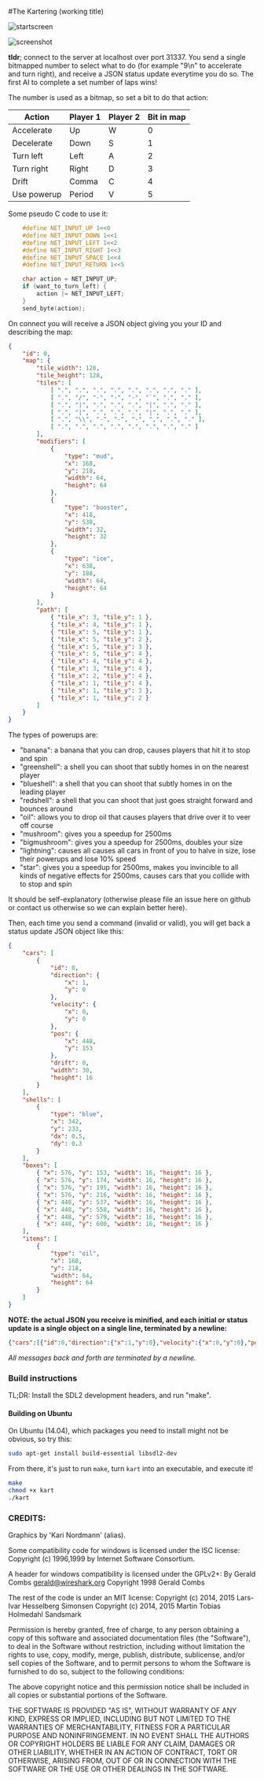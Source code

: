 #The Kartering (working title)

![startscreen](/startscreen.png)

![screenshot](/screenshot.png)

**tldr**; connect to the server at localhost over port 31337. You send a single
bitmapped number to select what to do (for example "9\n" to accelerate and turn
right), and receive a JSON status update everytime you do so. The first AI to
complete a set number of laps wins!

The number is used as a bitmap, so set a bit to do that action:

Action      | Player 1 | Player 2 | Bit in map |
------------|----------|----------|------------
Accelerate  | Up       | W        | 0
Decelerate  | Down     | S        | 1
Turn left   | Left     | A        | 2
Turn right  | Right    | D        | 3
Drift       | Comma    | C        | 4
Use powerup | Period   | V        | 5

Some pseudo C code to use it:

```C
    #define NET_INPUT_UP 1<<0
    #define NET_INPUT_DOWN 1<<1
    #define NET_INPUT_LEFT 1<<2
    #define NET_INPUT_RIGHT 1<<3
    #define NET_INPUT_SPACE 1<<4
    #define NET_INPUT_RETURN 1<<5

    char action = NET_INPUT_UP;
    if (want_to_turn_left) {
        action |= NET_INPUT_LEFT;
    }
    send_byte(action);
```

On connect you will receive a JSON object giving you your ID and describing the
map:

```JSON
{
    "id": 0,
    "map": {
        "tile_width": 128,
        "tile_height": 128,
        "tiles": [
            [ ".", ".", ".", ".", ".", ".", ".", "." ],
            [ ".", "/", "-", "-", "-", "`", ".", "." ],
            [ ".", "|", ".", ".", ".", "|", ".", "." ],
            [ ".", "|", ".", ".", ".", "|", ".", "." ],
            [ ".", "\\", "-", "-", "-", ",", ".", "." ],
            [ ".", ".", ".", ".", ".", ".", ".", "." ]
        ],
        "modifiers": [
            {
                "type": "mud",
                "x": 168,
                "y": 218,
                "width": 64,
                "height": 64
            },
            {
                "type": "booster",
                "x": 418,
                "y": 538,
                "width": 32,
                "height": 32
            },
            {
                "type": "ice",
                "x": 638,
                "y": 188,
                "width": 64,
                "height": 64
            }
        ],
        "path": [
            { "tile_x": 3, "tile_y": 1 },
            { "tile_x": 4, "tile_y": 1 },
            { "tile_x": 5, "tile_y": 1 },
            { "tile_x": 5, "tile_y": 2 },
            { "tile_x": 5, "tile_y": 3 },
            { "tile_x": 5, "tile_y": 4 },
            { "tile_x": 4, "tile_y": 4 },
            { "tile_x": 3, "tile_y": 4 },
            { "tile_x": 2, "tile_y": 4 },
            { "tile_x": 1, "tile_y": 4 },
            { "tile_x": 1, "tile_y": 3 },
            { "tile_x": 1, "tile_y": 2 }
        ]
    }
}
```

The types of powerups are:

- "banana": a banana that you can drop, causes players that hit it to stop and spin
- "greenshell": a shell you can shoot that subtly homes in on the nearest player
- "blueshell": a shell that you can shoot that subtly homes in on the leading player
- "redshell": a shell that you can shoot that just goes straight forward and bounces around
- "oil": allows you to drop oil that causes players that drive over it to veer off course
- "mushroom": gives you a speedup for 2500ms
- "bigmushroom": gives you a speedup for 2500ms, doubles your size
- "lightning": causes all causes all cars in front of you to halve in size, lose their powerups and lose 10% speed
- "star": gives you a speedup for 2500ms, makes you invincible to all kinds of negative effects for 2500ms, causes cars that you collide with to stop and spin

It should be self-explanatory (otherwise please file an issue here on
github or contact us otherwise so we can explain better here).

Then, each time you send a command (invalid or valid), you will get back a
status update JSON object like this:

```JSON
{
    "cars": [
        {
            "id": 0,
            "direction": {
                "x": 1,
                "y": 0
            },
            "velocity": {
                "x": 0,
                "y": 0
            },
            "pos": {
                "x": 448,
                "y": 153
            },
            "drift": 0,
            "width": 30,
            "height": 16
        }
    ],
    "shells": [
        {
            "type": "blue",
            "x": 342,
            "y": 233,
            "dx": 0.5,
            "dy": 0.3
        }
    ],
    "boxes": [
        { "x": 576, "y": 153, "width": 16, "height": 16 },
        { "x": 576, "y": 174, "width": 16, "height": 16 },
        { "x": 576, "y": 195, "width": 16, "height": 16 },
        { "x": 576, "y": 216, "width": 16, "height": 16 },
        { "x": 448, "y": 537, "width": 16, "height": 16 },
        { "x": 448, "y": 558, "width": 16, "height": 16 },
        { "x": 448, "y": 579, "width": 16, "height": 16 },
        { "x": 448, "y": 600, "width": 16, "height": 16 }
    ],
    "items": [
        {
            "type": "oil",
            "x": 168,
            "y": 218,
            "width": 64,
            "height": 64
        }
    ]
}
```

**NOTE: the actual JSON you receive is minified, and each initial or status update is a single
object on a single line, terminated by a newline:**

```JSON
{"cars":[{"id":0,"direction":{"x":1,"y":0},"velocity":{"x":0,"y":0},"pos":{"x":448,"y":153},"drift":0,"width":30,"height":16}],"shells":[]}
```

*All messages back and forth are terminated by a newline.*


### Build instructions
TL;DR: Install the SDL2 development headers, and run "make".

#### Building on Ubuntu
On Ubuntu (14.04), which packages you need to install might not be obvious, so try this:

```bash
sudo apt-get install build-essential libsdl2-dev
```

From there, it's just to run `make`, turn `kart` into an executable, and execute it!

```bash
make
chmod +x kart
./kart
```

### CREDITS:
Graphics by 'Kari Nordmann' (alias).

Some compatibility code for windows is licensed under the ISC license:
Copyright (c) 1996,1999 by Internet Software Consortium.

A header for windows compatibility is licensed under the GPLv2+:
 By Gerald Combs <gerald@wireshark.org>
 Copyright 1998 Gerald Combs


The rest of the code is under an MIT license:
Copyright (c) 2014, 2015 Lars-Ivar Hesselberg Simonsen
Copyright (c) 2014, 2015 Martin Tobias Holmedahl Sandsmark

Permission is hereby granted, free of charge, to any person obtaining a copy
of this software and associated documentation files (the "Software"), to deal
in the Software without restriction, including without limitation the rights
to use, copy, modify, merge, publish, distribute, sublicense, and/or sell
copies of the Software, and to permit persons to whom the Software is
furnished to do so, subject to the following conditions:

The above copyright notice and this permission notice shall be included in
all copies or substantial portions of the Software.

THE SOFTWARE IS PROVIDED "AS IS", WITHOUT WARRANTY OF ANY KIND, EXPRESS OR
IMPLIED, INCLUDING BUT NOT LIMITED TO THE WARRANTIES OF MERCHANTABILITY,
FITNESS FOR A PARTICULAR PURPOSE AND NONINFRINGEMENT. IN NO EVENT SHALL THE
AUTHORS OR COPYRIGHT HOLDERS BE LIABLE FOR ANY CLAIM, DAMAGES OR OTHER
LIABILITY, WHETHER IN AN ACTION OF CONTRACT, TORT OR OTHERWISE, ARISING FROM,
OUT OF OR IN CONNECTION WITH THE SOFTWARE OR THE USE OR OTHER DEALINGS IN
THE SOFTWARE.
